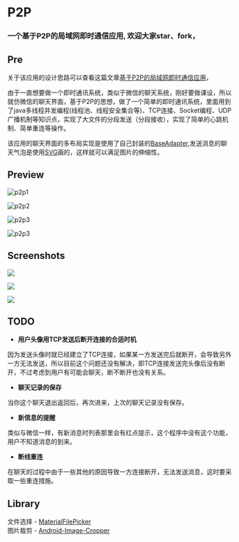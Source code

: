# P2P
### 一个基于P2P的局域网即时通信应用, 欢迎大家star、fork，
## Pre

关于该应用的设计思路可以查看这篇文章[基于P2P的局域网即时通信应用](https://blog.csdn.net/Rain_9155/article/details/95865007)，

由于一直想要做一个即时通讯系统，类似于微信的聊天系统，刚好要做课设，所以就仿微信的聊天界面，基于P2P的思想，做了一个简单的即时通讯系统，里面用到了java多线程并发编程(线程池、线程安全集合等)、TCP连接、Socket编程、UDP广播机制等知识点，实现了大文件的分段发送（分段接收），实现了简单的心跳机制、简单重连等操作。

该应用的聊天界面的多布局实现是使用了自己封装的[BaseAdapter](https://github.com/rain9155/BaseAdapter),发送消息的聊天气泡是使用[SVG](https://blog.csdn.net/Rain_9155/article/details/89262144)画的，这样就可以满足图片的伸缩性。

## Preview

![p2p1](screenshots/p2p1.gif)

![p2p2](screenshots/p2p2.gif)

![p2p3](screenshots/p2p3.gif)

![p2p3](screenshots/p2p3.gif)

## Screenshots

![](screenshots/p2p1.png)

![](screenshots/p2p2.png)

![](screenshots/p2p3.png)

## TODO

- **用户头像用TCP发送后断开连接的合适时机**

因为发送头像时就已经建立了TCP连接，如果某一方发送完后就断开，会导致另外一方无法发送，所以目前这个问题还没有解决，即TCP连接发送完头像后没有断开，不过考虑到用户有可能会聊天，断不断开也没有关系。

- **聊天记录的保存**

当你这个聊天退出返回后，再次进来，上次的聊天记录没有保存。

- **新信息的提醒**

类似与微信一样，有新消息时列表那里会有红点提示，这个程序中没有这个功能，用户不知道消息的到来。

- **断线重连**

在聊天的过程中由于一些其他的原因导致一方连接断开，无法发送消息，这时要采取一些重连措施。

## Library
文件选择 - [MaterialFilePicker](https://github.com/nbsp-team/MaterialFilePicker) <br>
图片裁剪 - [Android-Image-Cropper](https://github.com/ArthurHub/Android-Image-Cropper)

